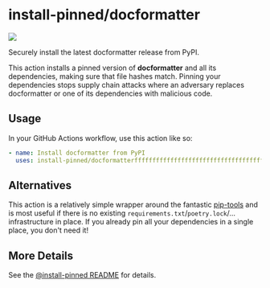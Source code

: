 

# install-pinned/docformatter

![](https://shields.io/badge/python-3.7%20%7C%203.8%20%7C%203.9%20%7C%203.10-blue)

Securely install the latest docformatter release from PyPI.

This action installs a pinned version of **docformatter** and all its dependencies,         making sure that file hashes match. Pinning your dependencies stops supply chain attacks where an adversary         replaces docformatter or one of its dependencies with malicious code.

## Usage

In your GitHub Actions workflow, use this action like so:

```yaml
- name: Install docformatter from PyPI
  uses: install-pinned/docformatterffffffffffffffffffffffffffffffffffffffff
```

## Alternatives

This action is a relatively simple wrapper around the fantastic [pip-tools](https://pip-tools.rtfd.io)         and is most useful if there is no existing `requirements.txt`/`poetry.lock`/... infrastructure in place.         If you already pin all your dependencies in a single place, you don't need it!

## More Details

See the [@install-pinned README](https://github.com/install-pinned) for details.
